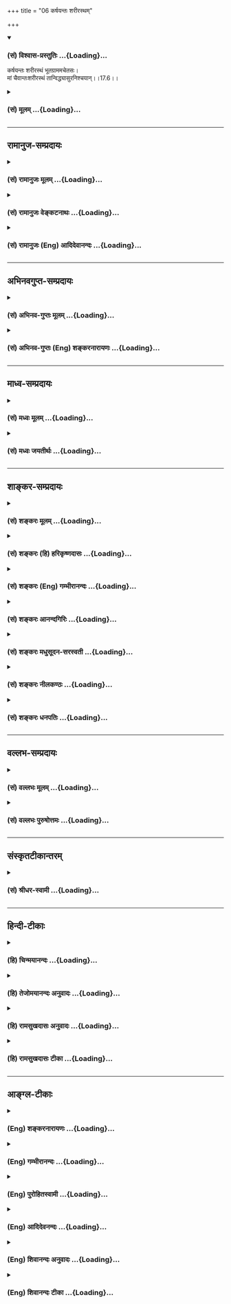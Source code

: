 +++
title = "06 कर्षयन्तः शरीरस्थम्"

+++
<div class="js_include" newlevelforh1="3" title="(सं) विश्वास-प्रस्तुतिः" unfilled url="/purANam_vaiShNavam/mahAbhAratam/06-bhIShma-parva/03-bhagavad-gItA-parva/saMskRtam/vishvAsa-prastutiH/17_shraddhA-traya-vibhA/06_karShayantaH_shar.md">
<details open><summary><h3>(सं) विश्वास-प्रस्तुतिः ...{Loading}...</h3></summary>

कर्षयन्तः शरीरस्थं भूतग्राममचेतसः।  
मां चैवान्तःशरीरस्थं तान्विद्ध्यासुरनिश्चयान्।।17.6।।
</details>
</div>
<div class="js_include collapsed" newlevelforh1="3" title="(सं) मूलम्" unfilled url="/purANam_vaiShNavam/mahAbhAratam/06-bhIShma-parva/03-bhagavad-gItA-parva/saMskRtam/mUlam/17_shraddhA-traya-vibhA/06_karShayantaH_shar.md">
<details><summary><h3>(सं) मूलम् ...{Loading}...</h3></summary>

कर्षयन्तः शरीरस्थं भूतग्राममचेतसः।  
मां चैवान्तःशरीरस्थं तान्विद्ध्यासुरनिश्चयान्।।17.6।।
</details>
</div>


_________________
## रामानुज-सम्प्रदायः
<div class="js_include collapsed" newlevelforh1="3" title="(सं) रामानुजः मूलम्" unfilled url="/purANam_vaiShNavam/mahAbhAratam/06-bhIShma-parva/03-bhagavad-gItA-parva/saMskRtam/rAmAnujaH/mUlam/17_shraddhA-traya-vibhA/06_karShayantaH_shar.md">
<details><summary><h3>(सं) रामानुजः मूलम् ...{Loading}...</h3></summary>

।।17.6।।**अशास्त्रविहितम्** अति **घोरम्** अपि **तपो ये जनाः तप्यन्ते;**
प्रदर्शनार्थम् इदम्; अशास्त्रविहितं बह्वायासं यागादिकं ये कुर्वते; **ते
दम्भाहङ्कारसंयुक्ताः कामरागबलान्विताः शरीरस्थं** पृथिव्यादिभूतसमूहं
**कर्शयन्तो** मदंशभूतं जीवं **च अन्तःशरीरस्थं** कर्शयन्तो ये तप्यन्ते
यागादिकं च कुर्वते; **तान् आसुरनिश्चयान् विद्धि।  
  
असुराणां निश्चयः आसुरो निश्चयः; असुरा हि मदाज्ञाविपरीतकारिणः
मदाज्ञाविपरीतकारित्वात् तेषां सुखलवसम्बन्धो न विद्यते। अपि तु
अनर्थव्राते पतन्ति इति पूर्वम् एव उक्तम्। पतन्ति नरकेऽशुचौ (गीता 16।16)
इति।  
  
अथ प्रकृतम् एव शास्त्रीयेषु यज्ञादिषु गुणतो विशेषं प्रपञ्चयति तत्र अपि
आहारमूलत्वात् सत्त्वादिवृद्धेः; आहारत्रैविध्यं प्रथमम् उच्यते। अन्नमयं हि
सोम्य मनः (छा0 उ₀ 6।5।4) आहारशुद्धौ सत्त्वशुद्धिः (छा0 उ₀ 7।26।2) इति हि
श्रूयते।**

</details>
</div>
<div class="js_include collapsed" newlevelforh1="3" title="(सं) रामानुजः वेङ्कटनाथः" unfilled url="/purANam_vaiShNavam/mahAbhAratam/06-bhIShma-parva/03-bhagavad-gItA-parva/saMskRtam/rAmAnujaH/venkaTanAthaH/17_shraddhA-traya-vibhA/06_karShayantaH_shar.md">
<details><summary><h3>(सं) रामानुजः वेङ्कटनाथः ...{Loading}...</h3></summary>

।। 17.6एवमर्थात्प्रश्नस्य निषेधः कृतः अथ कण्ठोक्त्येत्यभिप्रायेणाऽऽह --
एवमिति। न स सिद्धिम् \[16।23\] इत्यादिप्रागुक्तस्मारणायन कश्चिदपि सुखलव
इत्युक्तम्। अपित्वनर्थ एवेत्यनेन पूर्वोक्तनरकपतनस्मारणम्।
प्रश्नवाक्यगतश्रद्धान्वितत्वानुभाषणविवक्षया तत्कार्यातिप्रयासज्ञापनपरो
घोरशब्द इत्यभिप्रायेणाऽऽहअतिघोरमपीति। ननुयजन्ते श्रद्धयाऽन्विताः
\[9।23\] इति यागविषये प्रश्ने तप्यन्त इति तपसोत्तरं कथं सङ्गच्छते
इत्यत्राऽऽहप्रदर्शनार्थमिदमिति। सङ्ग्राहकाकारं दर्शयन्
फलितमाहअशास्त्रविहितमिति। वेदबाह्यागमोक्तं
वैदिकमप्यनधिकारिभिर्देशकालद्रव्यक्रियादिनियमानादरेणायथानुष्ठितं
चाशास्त्रविहितम्।
दारुणपर्यायघोरशब्दाभिप्रेतमाहबह्वायासमिति। यागादिकमित्यनेन प्रश्नेऽपि
यागग्रहणं प्रदर्शनार्थमिति ज्ञापितम्। अत एव हि
प्रश्नोत्तरयोरेकविषयत्वम्। शास्त्रैरचोदितानां चोदकान्तरमुच्यते --
दम्भाहङ्कारसंयुक्ता इत्यादिना। बलमत्र कामरागयुक्तत्वादसात्त्विकम्। बलं
बलवतां चाहं कामरागविवर्जितम् \[7।11\] इति हि प्रागुक्तम्। न केवलं परत्र
नरकम् अपित्विहापि कायकर्शनमित्यभिप्रायेण
शरीरस्थभूतसमूहकर्शनोक्तिः। अन्तर्याम्यमृतः \[बृ.उ.3।7।3 -- 23\]
अनश्नन्नन्यो अभिचाकशीति \[मुं.उ.3।1।1\]न स्थानतोऽपि परस्योभयलिङ्गं
सर्वत्र हि \[ब्र.सू.3।2।11\] इत्यादिभिः परमात्मनः स्वरूपतो धर्मतो वा
कर्शनासम्भवात्। सम्भवे च शास्त्रविहितोपवासादिभिरपि प्रसङ्गाच्छरीरकर्शनेन
च शरीरिणां क्षेत्रज्ञानां ज्ञानसुखादिसङ्कोचरूपस्य कर्शनस्य
श्रुतिस्मृतिलोकसिद्धत्वात्अन्तश्शरीरस्थम् इत्यनेन
शरीरावच्छिन्नक्षेत्रज्ञत्वसूचनात्क्षेत्रज्ञं चापि मां विद्धि
\[13।3\]ममैवांशः \[15।7\] इति प्रागुक्तप्रक्रियया
सर्वशरीरकपरमात्मविशेषणांशभूतजीवविवक्षयाऽत्र मामिति निर्देश
इत्याहमदंशभूतं जीवमिति। मच्छरीरभूतजीवपीडनं मत्पीडनतुल्यमिति
दोषातिशयसूचनार्थोऽयमुपचारः। शास्त्रोल्लङ्घनेनात्मपीडनरूपमपि
पापमेषामायातमित्यभिप्रायः। यज्ञस्य स्वतो
याज्यभावनत्वाच्छास्त्रीयप्रकारविरहेऽपि नात्यन्तविकलता तपसस्तु स्वतः
सर्वकर्शनतया शास्त्रीयप्रकाराभावे भावनत्वं न स्यादिति हैतुकप्रायाणां
विभागं प्रतिक्षेप्तुमाहयागादिकं चेति। आसुरो निश्चयो येषां
तेऽत्रासुरनिश्चयाः तत्र तद्धितस्येह सम्बन्धमात्रपरतामाहअसुराणामिति।
तदभिप्रेतनिश्चयस्य विशेषं व्यञ्जयितुमाहअसुराहीति। आसुरनिश्चयत्वख्यापनं
प्रागुक्तानर्थपर्यवसानप्रकाशनायेत्याहमदाज्ञाविपरीतकारित्वादिति। आसुरनिश्चयान्
इत्येतावता कथमयमर्थः सिद्ध्येत् इत्यत्राऽऽह -- पूर्वमेवेति। ,

</details>
</div>
<div class="js_include collapsed" newlevelforh1="3" title="(सं) रामानुजः (Eng) आदिदेवानन्दः" unfilled url="/purANam_vaiShNavam/mahAbhAratam/06-bhIShma-parva/03-bhagavad-gItA-parva/saMskRtam/rAmAnujaH/english/AdidevAnandaH/17_shraddhA-traya-vibhA/06_karShayantaH_shar.md">
<details><summary><h3>(सं) रामानुजः (Eng) आदिदेवानन्दः ...{Loading}...</h3></summary>

17.5 - 17.6 'Those men who perform terrible pernances not enjoined by
the Sastras' - this is illustrative of sacrifices etc., of a similar
nature. Those who perform sacrifices, etc., sacrifices which are not
enjoined by the Sastras and demand much exertion, those who are
possessed of 'ostentation and conceit and are goaded by sensual desire,
attachment and passion' - they torture the group of elements such as
earth etc., in their bodies. They also torture the individual self which
is a part of Myself and is within their bodies. Those who perform such
sacrifices etc., know them to be demoniacal in their resolves. The
resolve of demons is demoniac resolve. The demons are those who act
contrary to My ;ndments. Since they act contrary to My ;ndments, they do
not have even a iota of joy, but as stated earlier, they fall a prey to
a multitude of calamities. 'They fall into a foul Naraka' (16.16). Now,
Sri Krsna, resuming the subject, details the differences according to
the Gunas with reference to sacrifice, etc., enjoined by the Sastras. To
begin with, he describes three kinds of food, since the growth of Sattva
etc., has its source in food, as Srutis declare thus: 'For my dear, the
mind consists of food' (Cha. U., 6.5.4) and 'when the food is pure, the
man becomes pure' (Cha. U., 7.26.2).

</details>
</div>


_________________
## अभिनवगुप्त-सम्प्रदायः
<div class="js_include collapsed" newlevelforh1="3" title="(सं) अभिनव-गुप्तः मूलम्" unfilled url="/purANam_vaiShNavam/mahAbhAratam/06-bhIShma-parva/03-bhagavad-gItA-parva/saMskRtam/abhinava-guptaH/mUlam/17_shraddhA-traya-vibhA/06_karShayantaH_shar.md">
<details><summary><h3>(सं) अभिनव-गुप्तः मूलम् ...{Loading}...</h3></summary>

।।17.4 -- 17.6।। यजन्त इत्यादि आसुरनिश्चयानित्यन्तम्। अचेतनम्
अविवेकित्त्वात्। मां च कर्शयन्तः शास्त्रार्थननुष्ठानात्। अत एव ते
स्वबुद्धिविरचितां +++(N स्वबुद्धिविचारिताम् )+++ तपश्चर्यां कुर्वणाः प्रत्युत
तामसाः।

</details>
</div>
<div class="js_include collapsed" newlevelforh1="3" title="(सं) अभिनव-गुप्तः (Eng) शङ्करनारायणः" unfilled url="/purANam_vaiShNavam/mahAbhAratam/06-bhIShma-parva/03-bhagavad-gItA-parva/saMskRtam/abhinava-guptaH/english/shankaranArAyaNaH/17_shraddhA-traya-vibhA/06_karShayantaH_shar.md">
<details><summary><h3>(सं) अभिनव-गुप्तः (Eng) शङ्करनारायणः ...{Loading}...</h3></summary>

17.4-6 Yajante etc., upto asura-niscayan. Unintelligently : i.e. due to
their lack of discrimination. Emaciating Me too : Because they do not
follow the purport of the scriptures. That is why they undertake
practising austerities invented by their own intellect and they are
rather men of the Tamas (Strand). Like faith, the food also is of three
types, differentiated by the Sattva etc., so are the sacrifice,
austerity and charity. That is being detailed as :

</details>
</div>


_________________
## माध्व-सम्प्रदायः
<div class="js_include collapsed" newlevelforh1="3" title="(सं) मध्वः मूलम्" unfilled url="/purANam_vaiShNavam/mahAbhAratam/06-bhIShma-parva/03-bhagavad-gItA-parva/saMskRtam/madhvaH/mUlam/17_shraddhA-traya-vibhA/06_karShayantaH_shar.md">
<details><summary><h3>(सं) मध्वः मूलम् ...{Loading}...</h3></summary>

।।17.6।। भगवत्कर्शनं नामाल्पदृष्टिरेव यो वै महान्तं परमं पुमांसं नैवं
द्रष्टा कर्शकः सोऽतिपापी इत्यनभिम्लानश्रुतिः। आसुरो निश्चयो येषां त
आसुरनिश्चयाः। देवास्तु सात्त्विकाः प्रोक्ता दैत्या राजसतामसाः
इत्याग्निवेश्यश्रुतिः।

</details>
</div>
<div class="js_include collapsed" newlevelforh1="3" title="(सं) मध्वः जयतीर्थः" unfilled url="/purANam_vaiShNavam/mahAbhAratam/06-bhIShma-parva/03-bhagavad-gItA-parva/saMskRtam/madhvaH/jayatIrthaH/17_shraddhA-traya-vibhA/06_karShayantaH_shar.md">
<details><summary><h3>(सं) मध्वः जयतीर्थः ...{Loading}...</h3></summary>

।।17.6।। ननु निर्विकारस्य भगवतः कथं मां चैवान्तश्शरीरस्थं कर्शयन्तः इति
कर्शनमुच्यत इत्यत आह -- **भगवदि**ति। प्रातिपदिकाद्धात्वर्थे बहुलम् इति
वचनात् दृष्टिरपि णेरर्थ इति भावः। मां चैव जीवरूपेणान्तश्शरीरस्थमिति
व्याख्यानं तु सम्यग्व्याख्यानेनैव परास्तम् जीवरूपत्वदर्शनस्यैव
कृशीकरणत्वात्। मदनुशासनाकरणमेव मत्कर्शनमिति
व्याख्याननिरासार्थमेवेत्युक्तं अशाब्दत्वात्। उक्तव्याख्याने
श्रुतिसम्मतिं चाह -- **य** इति। नैवं महत्त्वविरुद्धम्। द्रष्टेति
तृन्नन्तम्। कर्शकस्तस्योच्यत इति शेषः। कर्मधारयत्वशङ्कानिरासार्थमाह --
**आसुर** इति। निश्चयः श्रद्धा। कर्मधारयपक्षे हि सामानाधिकरण्यं गौणमिति
कल्प्यम् मत्वर्थीयप्रत्ययो वा तथा च गौरवमिति भावः। ननु
प्रकरणात्तामसनिश्चयानिति वक्तव्यम्; आसुरनिश्चयानिति कथमुक्तं इत्यत आह --
**देवास्त्वि**ति। सात्त्विका देवाः देवपर्यायवाच्याः प्रोक्ताः।
राजसास्तामसाश्च दैत्याः दैत्यपर्यायवाच्याः प्रोक्ता इत्यर्थः।

</details>
</div>


_________________
## शाङ्कर-सम्प्रदायः
<div class="js_include collapsed" newlevelforh1="3" title="(सं) शङ्करः मूलम्" unfilled url="/purANam_vaiShNavam/mahAbhAratam/06-bhIShma-parva/03-bhagavad-gItA-parva/saMskRtam/shankaraH/mUlam/17_shraddhA-traya-vibhA/06_karShayantaH_shar.md">
<details><summary><h3>(सं) शङ्करः मूलम् ...{Loading}...</h3></summary>

।।17.6।। --,**कर्शयन्तः** कृशीकुर्वन्तः **शरीरस्थं भूतग्रामं**
करणसमुदायम् **अचेतसः** अविवेकिनः **मां चैव**
तत्कर्मबुद्धिसाक्षिभूतम्,**अन्तःशरीरस्थं** नारायणं कर्शयन्तः;
मदनुशासनाकरणमेव मत्कर्शनम्; **तान् विद्धि आसुरनिश्चयान्** आसुरो निश्चयो
येषां ते आसुरनिश्चयाः तान् परिहरणार्थं विद्धि इति उपदेशः।। आहाराणां च
रस्यस्निग्धादिवर्गत्रयरूपेण भिन्नानां यथाक्रमं
सात्त्विकराजसतामसपुरुषप्रियत्वदर्शनम् इह क्रियते रस्यस्निग्धादिषु
आहारविशेषेषु आत्मनः प्रीत्यतिरेकेण लिङ्गेन सात्त्विकत्वं राजसत्वं
तामसत्वं च बुद्ध्वा रजस्तमोलिङ्गानाम् आहाराणां परिवर्जनार्थं
सत्त्वलिङ्गानां च उपादानार्थम्। तथा यज्ञादीनामपि सत्त्वादिगुणभेदेन
त्रिविधत्वप्रतिपादनम् इह राजसतामसान् बुद्ध्वा कथं नु नाम परित्यजेत्;
सात्त्विकानेव अनुतिष्ठेत् इत्येवमर्थम्। आह --,

</details>
</div>
<div class="js_include collapsed" newlevelforh1="3" title="(सं) शङ्करः (हि) हरिकृष्णदासः" unfilled url="/purANam_vaiShNavam/mahAbhAratam/06-bhIShma-parva/03-bhagavad-gItA-parva/saMskRtam/shankaraH/hindI/harikRShNadAsaH/17_shraddhA-traya-vibhA/06_karShayantaH_shar.md">
<details><summary><h3>(सं) शङ्करः (हि) हरिकृष्णदासः ...{Loading}...</h3></summary>

।।17.6।। वे अविवेकी मनुष्य; शरीरमें स्थित इन्द्रियादि करणोंके रूपमें
परिणत भूतसमुदायको और शरीरके भीतर अन्तरात्मारूपसे स्थित; उनके कर्म और
बुद्धिके साक्षी; मुझ ईश्वरको भी; कृश ( तंग ) करते हुए -- मेरी आज्ञाको न
मानना ही मुझे कृश करना है; इस प्रकार मुझे कृश करते हुए ( घोर तप करते हैं
) उनको तू आसुरी निश्चयवाले जान। जिनका असुरोंकासा निश्चय हो; वे आसुरी
निश्चयवाले कहलाते हैं। उनका सङ्ग त्याग करनेके लिये तू उनको जान; यह उपदेश
है।

</details>
</div>
<div class="js_include collapsed" newlevelforh1="3" title="(सं) शङ्करः (Eng) गम्भीरानन्दः" unfilled url="/purANam_vaiShNavam/mahAbhAratam/06-bhIShma-parva/03-bhagavad-gItA-parva/saMskRtam/shankaraH/english/gambhIrAnandaH/17_shraddhA-traya-vibhA/06_karShayantaH_shar.md">
<details><summary><h3>(सं) शङ्करः (Eng) गम्भीरानन्दः ...{Loading}...</h3></summary>

17.6 (And who,) acetasah, being non-discriminating; karsayantah,
torture; bhuta-gramam, all the organs; sarirastham, in the body, ca, as
also; torture eva, even; mam, Me; antah-sarira-stham, who reside in the
body as the witness of its actions and intellect-non-adherence to My
injunctions itself is 'torturing Me'; viddhi, know; tan, them;
asura-niscayan, as possessed of demoniacal convictions. Know them so
that they may be avoided. This is an instruction. The liking of persons
possessing the alities of sattva, rajas and tamas for foods that are
divided into three groups, viz succulent, oleaginous, etc., is
respectively being shown here so that, by knowing the presence of the
alities of sattva, rajas and tamas (in oneself) from the indications of
the degree of one's preference for particular foods as are succulent,
oleaginous, etc., one may avoid foods having the characteristics of
rajas and tamas, and accept food with the characteristics of sattva.
Similarly, sacrifices etc. also are being explained here under three
categories according to the distinguishing ality of sattva etc. So that
one may reject those known to be born of rajas and tamas, and undertake
only those born of sattva.

</details>
</div>
<div class="js_include collapsed" newlevelforh1="3" title="(सं) शङ्करः आनन्दगिरिः" unfilled url="/purANam_vaiShNavam/mahAbhAratam/06-bhIShma-parva/03-bhagavad-gItA-parva/saMskRtam/shankaraH/AnandagiriH/17_shraddhA-traya-vibhA/06_karShayantaH_shar.md">
<details><summary><h3>(सं) शङ्करः आनन्दगिरिः ...{Loading}...</h3></summary>

।।17.6।। रजोनिष्ठान्प्राधान्येन प्रदर्श्य तमोनिष्ठान्प्राधान्येन दर्शयति
-- **कर्शयन्त इति।** कथं शरीरादिसाक्षिणमीश्वरं प्रति कृशीकरणं प्राणिनां
प्रकल्प्यते तत्राह -- **मदनुशासनेति।** तेषां विपर्यासनिश्चयवतां
परिज्ञानं कुत्रोपयुज्यते तत्राह -- **परिहरणार्थमिति।**

</details>
</div>
<div class="js_include collapsed" newlevelforh1="3" title="(सं) शङ्करः मधुसूदन-सरस्वती" unfilled url="/purANam_vaiShNavam/mahAbhAratam/06-bhIShma-parva/03-bhagavad-gItA-parva/saMskRtam/shankaraH/madhusUdana-sarasvatI/17_shraddhA-traya-vibhA/06_karShayantaH_shar.md">
<details><summary><h3>(सं) शङ्करः मधुसूदन-सरस्वती ...{Loading}...</h3></summary>

।।17.5 -- 17.6।। एवमनादृतशास्त्राणां सत्त्वादिनिष्ठा कार्यतो निर्णीता।
तत्र केचिद्राजसतामसा अपि प्राग्भवीयपुण्यपरिपाकात्सात्त्विका भूत्वा
शास्त्रीयसाधनेऽधिक्रियन्ते। ये तु दुराग्रहेण
दुर्दैवपरिपाकप्राप्तदुर्जनसङ्गादिदोषेण च राजसतामसतां न मुञ्चन्ति ते
शास्त्रीयमार्गाद्भ्रष्टा असन्मार्गानुसरणेनेह लोके परत्र च दुःखभागिन
एवेत्याह द्वाभ्याम् -- अशास्त्रेत्यादिना। अशास्त्रविहितं शास्त्रेण वेदेन
प्रत्यक्षेणानुमितेन वा न विहितं अशास्त्रेण बुद्धाद्यागमेन बोधितं वा घोरं
परस्यात्मनः पीडाकरं तपस्तप्तशिलारोहणादि तप्यन्ते कुर्वन्ति ये जनाः।
दम्भो धार्मिकत्वख्यापनं; अहंकारोऽहमेव श्रेष्ठ इति दुरभिमानस्ताभ्यां
सम्यग्युक्ताः। योगस्य सम्यक्त्वमनायासेन योगजननासामर्थ्यं कामे
काम्यमानविषये यो रागस्तन्निमित्तं बलमत्युग्रदुःखसहनसामर्थ्यं
तेनान्विताः। कामो विषयेऽभिलाषः; रागः सदा तदभिनिविष्टत्वरूपोऽभिष्वङ्गः।
बलमवश्यमिदं साधयिष्यामीत्याग्रहस्तैरन्विता इति वा। अतएव च
बलवद्दुःखदर्शनेऽप्यनिवर्तमानाः कर्शयन्तः कृशीकुर्वन्तो वृथोपवासादिना
शरीरस्थं भूतग्रामं देहेन्द्रियसङ्घाताकारेण परिणतं पृथिव्यादिभूतसमुदायं
अचेतसो विवेकशून्याः मां चान्तःशरीरस्थं भोक्तृरूपेण स्थितं भोग्यस्य
शरीरस्य कृशीकरणेन कृशीकुर्वन्त एव मामन्तर्यामित्वेन शरीरान्तःस्थितं
बुद्धितद्वृत्तिसाक्षिभूतमीश्वरमाज्ञालङ्घनेन कर्शयन्त इति वा।
तानैहिकसर्वभोगविमुखान् परत्र चाधमगतिभागिनः
सर्वपुरुषार्थभ्रष्टानासुरनिश्चयानासुरो विपर्यासरूपो वेदार्थविरोधी
निश्चयो येषां तान् मनुष्यत्वेन
प्रतीयमानानप्यसुरकार्यकारित्वादसुरान्विद्धि जानीहि। परिहरणाय
निश्चयस्यासुरत्वात्तत्पूर्विकाणां
सर्वासामन्तःकरणवृत्तीनामासुरत्वमसुरत्वजातिरहितानां च मनुष्याणां
कर्मणैवासुरत्वात्तानसुरान्विद्धीति साक्षान्नोक्तमिति च द्रष्टव्यम्।

</details>
</div>
<div class="js_include collapsed" newlevelforh1="3" title="(सं) शङ्करः नीलकण्ठः" unfilled url="/purANam_vaiShNavam/mahAbhAratam/06-bhIShma-parva/03-bhagavad-gItA-parva/saMskRtam/shankaraH/nIlakaNThaH/17_shraddhA-traya-vibhA/06_karShayantaH_shar.md">
<details><summary><h3>(सं) शङ्करः नीलकण्ठः ...{Loading}...</h3></summary>

।।17.6।। कर्शयन्तः कृशं कुर्वन्तः। भूतग्रामं करणसमूहम्। अचेतसो मूढाः। मां
चान्तःशरीरस्थं भोक्तृरूपेण शरीरान्तःस्थं मां परमेश्वरं वा भोग्यस्य
शरीरस्य कृशीकरणेन मदाज्ञालङ्घनेन वा कृशीकुर्वन्तः
तान्विद्ध्यासुरनिश्चयान्।

</details>
</div>
<div class="js_include collapsed" newlevelforh1="3" title="(सं) शङ्करः धनपतिः" unfilled url="/purANam_vaiShNavam/mahAbhAratam/06-bhIShma-parva/03-bhagavad-gItA-parva/saMskRtam/shankaraH/dhanapatiH/17_shraddhA-traya-vibhA/06_karShayantaH_shar.md">
<details><summary><h3>(सं) शङ्करः धनपतिः ...{Loading}...</h3></summary>

।।17.6।। रजोनिष्टान्प्राधान्येन प्रदर्शय तमोनिष्टान्प्राधान्येन विशिनष्टि
-- कर्शयन्त इति। शरीरस्थं भूतग्रामं करणसमुदायरुपेण परिणतं कर्शयन्तः
कृशीकुर्वन्तः यतोऽचेतसोऽविवेकिनो मूढाः मां चैव
तत्कर्मबुद्धिसाक्षिभूतमन्तःशरीरस्थं कर्शयन्तो मदनुशासनातिक्रमणं
कुर्वन्तो भोक्तृरुपेणान्तःशरीरस्थम्। भोग्यस्य शरीरस्य कर्शनेन
कृशीकुर्वन्त इति तु भोग्यस्य कृशीकरणेनापि निरवयवस्य भोक्तुः वास्तवं
कार्श्यं न संभवतीत्यभिप्रेत्याचार्यैः नोक्तम्। य एवंविधास्तान् आसुरो
निश्चयो येषां ते आसुरनिश्चयाः तान्परिहरणार्थं विद्धि विजानीहीति
करुणानिधिर्भगवानुपदिशति।

</details>
</div>


_________________
## वल्लभ-सम्प्रदायः
<div class="js_include collapsed" newlevelforh1="3" title="(सं) वल्लभः मूलम्" unfilled url="/purANam_vaiShNavam/mahAbhAratam/06-bhIShma-parva/03-bhagavad-gItA-parva/saMskRtam/vallabhaH/mUlam/17_shraddhA-traya-vibhA/06_karShayantaH_shar.md">
<details><summary><h3>(सं) वल्लभः मूलम् ...{Loading}...</h3></summary>

।।17.6।। एवं च कर्षयन्त इति। कृशं कुर्वन्तो मां च
मदाज्ञोल्लङ्घनतोऽन्तश्शरीरस्थं अन्तर्यामिस्वरूपं कर्षयन्तो
विदूरयन्तस्तान्निश्चयेनासुरान्विद्धीति। परनिपात ऐच्छिकः। आसुरो निश्चयो
येषां तानिति वा।

</details>
</div>
<div class="js_include collapsed" newlevelforh1="3" title="(सं) वल्लभः पुरुषोत्तमः" unfilled url="/purANam_vaiShNavam/mahAbhAratam/06-bhIShma-parva/03-bhagavad-gItA-parva/saMskRtam/vallabhaH/puruShottamaH/17_shraddhA-traya-vibhA/06_karShayantaH_shar.md">
<details><summary><h3>(सं) वल्लभः पुरुषोत्तमः ...{Loading}...</h3></summary>

  
  
।।17.6।। किञ्च -- कर्षयन्त इति। भूतग्रामं पृथिव्यादिसमूहं शरीरस्थं
भगवत्क्रीडार्थमास्थितं देहे कर्षयन्तः भगवत्तोषादिरहितवृथोपवासादिभिः कृशं
कुर्वन्तः; अचेतसः ज्ञानशून्याः मां च स्वलीलार्थं प्रेरकत्वेन
अन्तश्शरीरस्थं शरीरमध्ये स्थितं भजनादिरूपमदाज्ञोल्लङ्घनेन मदंशं
कर्षयन्तः क्लेशयन्तः पूर्वोक्तरीत्या ये तपः कुर्वन्ति तान् आसुरनिश्चयान्
आसुरो मत्प्रतिपक्षरूपो निश्चयो येषां तादृशान् विद्धि जानीहि। एतेन ये
मत्सम्बन्धरहिततपस्यादिधर्मानपि कुर्वन्ति ते त्याज्या एवेति ज्ञापितम्।  
  

</details>
</div>


_________________
## संस्कृतटीकान्तरम्
<div class="js_include collapsed" newlevelforh1="3" title="(सं) श्रीधर-स्वामी" unfilled url="/purANam_vaiShNavam/mahAbhAratam/06-bhIShma-parva/03-bhagavad-gItA-parva/saMskRtam/shrIdhara-svAmI/17_shraddhA-traya-vibhA/06_karShayantaH_shar.md">
<details><summary><h3>(सं) श्रीधर-स्वामी ...{Loading}...</h3></summary>

।।17.6।। किंच **-- कर्शयन्त इति।** शरीरस्थं प्रारम्भकत्वेन देहे स्थितं
भूतानां पृथिव्यादीनां ग्रामं समूहं कर्शयन्तः वृथैवोपवासादिभिः कृशं
कुर्वन्तोऽचेतसोऽविवेकिनः मां च अन्तर्यामितया अन्तःशरीरस्थं देहमध्ये
स्थितं मदाज्ञालङ्घनेनैव कर्शयन्तः सन्त एवं ये तपश्चरन्ति
तानासुरनिश्चयानासुरोऽतिक्रूरो निश्चयो येषां तान् विद्धि।

</details>
</div>


_________________
## हिन्दी-टीकाः
<div class="js_include collapsed" newlevelforh1="3" title="(हि) चिन्मयानन्दः" unfilled url="/purANam_vaiShNavam/mahAbhAratam/06-bhIShma-parva/03-bhagavad-gItA-parva/hindI/chinmayAnandaH/17_shraddhA-traya-vibhA/06_karShayantaH_shar.md">
<details><summary><h3>(हि) चिन्मयानन्दः ...{Loading}...</h3></summary>

।।17.6।। साधक का अत्युत्साह केवल शारीरिक थकान और मानसिक अवसाद को ही
उत्पन्न कर सकता है। केवल धर्म के नाम पर अविवेकपूर्ण साधना करने से किसी
प्रकार का आध्यत्मिक विकास नहीं हो सकता। बहुसंख्यक साधकगण अपनी क्षमताओं
का दुरुपयोग करके व्यर्थ में कष्ट पाते हैं। इसलिए; भगवान् श्रीकृष्ण यहाँ
ऐसे अविवेकी साधकों का चित्रण कर उनकी मूढ़ साधना का उपहास करते हैं। यह
सत्य है कि शास्त्रों में स्थूलकाय अथवा देहासक्त व्यक्तियों के लिए कुछ
अवधि पर्यन्त शारीरिक तपाचरण की साधना का उपदेश दिया गया है; परन्तु उससे
यह निष्कर्ष निकालना त्रुटिपूर्ण होगा कि यह तप ही एकमात्र साधन है तथा
केवल उसी के अनुष्ठान से आन्तरिक विकास भी हो सकता है। तपश्चर्या भी
विवेकपूर्ण होनी चाहिए इसलिए धर्मशास्त्रों के विधानों के विरुद्ध उनका
आचरण नहीं करना चाहिए। कुछ लोग केवल प्रदर्शन के लिए तप करते हैं। दम्भ और
अहंकार से युक्त लोग वास्तविक तप के अधिकारी नहीं होते हैं। उसी प्रकार जिन
लोगों के मन में विषयों की कामना और आसक्ति दृढ़ होती है; वे भी मानसिक रूप
से तपश्चर्या के योग्य नहीं होते। यदि ऐसे लोग अपने तप के फलस्वरूप कुछ
शक्ति प्राप्त भी कर लेते हैं; तो भी अन्तकरण की अशुद्धि के कारण वे उन
शक्तियों का दुरुपयोग ही करते हैं। पुराणों में वर्णित हिरण्यकश्यपादि के
चरित्र इस तथ्य को प्रमाणित करते हैं। इस प्रकार शास्त्रविधि की उपेक्षा
करके तप करने वाले तपस्वी लोग आसुरी श्रेणी में ही गिने जाते हैं। ऐसे
अविवेकी जन घोर तप के द्वारा न केवल अपने शरीर को पीड़ा पहुँचाते हैं; वरन्
मुझ दिव्य अन्तर्यामी को भी कष्ट देते हैं। इसका आशय यह है कि ऐसे साधकों
के हृदय में आत्मचैतन्य अपने पूर्ण वैभव एवं सौन्दर्य के साथ व्यक्त नहीं
हो पाता। घोर कष्टदायक तप मूढ़ता का लक्षण है; जिसकी यहाँ निन्दा की गई है।
विवेकपूर्ण संयम तप कहलाता है; न कि निर्मम शारीरिक पीड़ा भगवान् आगे कहते
हैं

</details>
</div>
<div class="js_include collapsed" newlevelforh1="3" title="(हि) तेजोमयानन्दः अनुवादः" unfilled url="/purANam_vaiShNavam/mahAbhAratam/06-bhIShma-parva/03-bhagavad-gItA-parva/hindI/tejomayAnandaH/anuvAdaH/17_shraddhA-traya-vibhA/06_karShayantaH_shar.md">
<details><summary><h3>(हि) तेजोमयानन्दः अनुवादः ...{Loading}...</h3></summary>

।।17.6।। और शरीरस्थ भूतसमुदाय को तथा मुझ अन्तर्यामी को भी कृश करने वाले
अर्थात् कष्ट पहुँचाने वाले जो अविवेकी लोग हैं, उन्हें तुम आसुरी निश्चय
वाले जानो।।

</details>
</div>
<div class="js_include collapsed" newlevelforh1="3" title="(हि) रामसुखदासः अनुवादः" unfilled url="/purANam_vaiShNavam/mahAbhAratam/06-bhIShma-parva/03-bhagavad-gItA-parva/hindI/rAmasukhadAsaH/anuvAdaH/17_shraddhA-traya-vibhA/06_karShayantaH_shar.md">
<details><summary><h3>(हि) रामसुखदासः अनुवादः ...{Loading}...</h3></summary>

।।17.6।। जो मनुष्य शास्त्रविधिसे रहित घोर तप करते हैं; जो दम्भ और
अहङ्कारसे अच्छी तरह युक्त हैं; जो भोग-पदार्थ, आसक्ति और हठसे युक्त हैं;
जो शरीरमें स्थित पाँच भूतोंको अर्थात् पाञ्चभौतिक शरीरको तथा अन्तःकरणमें
स्थित मुझ परमात्माको भी कृश करनेवाले हैं उन अज्ञानियोंको तू आसुर
निश्चयवाले (आसुरी सम्पदावाले) समझ।

</details>
</div>
<div class="js_include collapsed" newlevelforh1="3" title="(हि) रामसुखदासः टीका" unfilled url="/purANam_vaiShNavam/mahAbhAratam/06-bhIShma-parva/03-bhagavad-gItA-parva/hindI/rAmasukhadAsaH/TIkA/17_shraddhA-traya-vibhA/06_karShayantaH_shar.md">
<details><summary><h3>(हि) रामसुखदासः टीका ...{Loading}...</h3></summary>

।।17.6।।***व्याख्या --***  **अशास्त्रविहितं घोरं तप्यन्ते ये तपो जनाः
--** शास्त्रमें जिसका विधान नहीं है; प्रत्युत निषेध है; ऐसे घोर तपको
करनेमें उनकी रुचि होती है अर्थात् उनकी रुचि सदा शास्त्रसे विपरीत ही होती
है। कारण कि तामसी बुद्धि (गीता 18। 32) होनेसे वे स्वयं तो शास्त्रोंको
जानते नहीं और दूसरा कोई बता भी दे तो वे न उसको मानना चाहते हैं तथा न
वैसा करना ही चाहते हैं।**दम्भाहंकारसंयुक्ताः --** उनके भीतर यह बात गहरी
बैठी हुई रहती है कि आज संसारमें जितने भजन; ध्यान; स्वाध्याय आदि करते
हैं; वे सब दम्भ करते हैं; दम्भके बिना दूसरा कुछ है ही नहीं। अतः वे खुद
भी दम्भ करते हैं। उनके भीतर अपनी बुद्धिमानीका; चतुराईका; जानकारीका
अभिमान रहता है कि हम बड़े जानकार आदमी हैं हम लोगोंको समझा सकते हैं; उनको
रास्तेपर ला सकते हैं हम शास्त्रोंकी बातें क्यों सुनें हम कोई कम जानते
हैं क्या हमारी बातें सुनो तो तुम्हारेको पता चले
आदिआदि।**कामरागबलान्विताः --** काम शब्द भोगपदार्थोंका वाचक है। उन
पदार्थोंमें रँग जाना; तल्लीन हो जाना; एकरस हो जाना राग है और उनको
प्राप्त करनेका अथवा उनको बनाये रखनेका जो हठ; दुराग्रह है; वह बल है। इनसे
वे सदा युक्त रहते हैं। उन आसुर स्वभाववाले लोगोंमें यह भाव रहता है कि
मनुष्यशरीर पाकर इन भोगोंको नहीं भोगा तो मनुष्यशरीर पशुकी तरह ही है।
सांसारिक भोगसामग्रीको मनुष्यने प्राप्त नहीं किया; तो फिर उसने क्या किया
मनुष्यशरीर पाकर मनचाही भोगसामग्री नहीं मिली; तो फिर उसका जीवन ही व्यर्थ
है; आदिआदि। इस प्रकार वे प्राप्त सामग्रीको भोगनेमें सदा तल्लीन रहते हैं
और धनसम्पत्ति आदि भोगसामग्रीको प्राप्त करनेके लिये हठपूर्वक; जिदसे तप
किया करते हैं।**कर्शयन्तः शरीरस्थं भूतग्रामम् --** वे शरीरमें स्थित पाँच
भूतों(पृथ्वी; जल; तेज; वायु और आकाश) को कृश करते हैं; शरीरको सुखाते हैं
और इसीको तप समझते हैं। शरीरको कष्ट दिये बिना तप नहीं होता -- ऐसी उनकी
स्वाभाविक धारणा रहती है। आगे चौदहवें; पन्द्रहवें और सोलहवें श्लोकमें जहाँ
शरीर; वाणी और मनके तपका वर्णन हुआ है; वहाँ शरीरको कष्ट देनकी बात नहीं
है। वह तप बड़ी शान्तिसे होता है। परन्तु यहाँ जिस तपकी बात है; वह
शास्त्रविरुद्ध घोर तप है और अविधिपूर्वक शरीरको कष्ट देकर किया जाता
है।**मां चैवान्तःशरीरस्थम् --** भगवान् कहते हैं कि ऐसे लोग अन्तःकरणमें
स्थित मुझ परमात्माको भी कृश करते हैं; दुःख देते हैं। कैसे वे मेरी आज्ञा;
मेरे मतके अनुसार नहीं चलते; प्रत्युत उसके विपरीत चलते हैं। अर्जुनने पूछा
था कि वे कौनसी निष्ठावाले हैं -- सात्त्विक हैं कि राजसतामस
दैवीसम्पत्तिवाले हैं कि आसुरीसम्पत्तिवाले तो भगवान् कहते हैं कि उनको
आसुर निश्चयवाले समझो -- **तान्विद्धि आसुरनिश्चयान्।** यहाँ
**आसुरनिश्चयान्** पद सामान्य आसुरीसम्पत्तिवालोंका वाचक नहीं है; प्रत्युत
उनमें भी जो अत्यन्तनीच -- विशेष नास्तिक हैं; उनका वाचक है।  
  
**विशेष बात**  
  
चौथे श्लोकमें शास्त्रविधिको न जाननेवाले श्रद्धायुक्त मनुष्योंके द्वारा
किये जानेवाले पूजनके लिये **यजन्ते** पद आया है परन्तु यहाँ शास्त्रविधिका
त्याग करनेवाले श्रद्धारहित मनुष्योंके द्वारा किये जानेवाले पूजनके लिये
**तप्यन्ते** पद आया है। इसका कारण यह है कि आसुर निश्चयवाले मनुष्योंकी तप
करनेमें ही पूज्यबुद्धि होती है -- तप ही उनका यज्ञ होता है और वे मनगढ़ंत
रीतिसे शरीरको कष्ट देनेको ही तप मानते हैं। उनके,तपका लक्षण है -- शरीरको
सुखाना; कष्ट देना। वे तपको बहुत महत्त्व देते हैं; उसे बहुत अच्छा मानते
हैं परन्तु भगवान्को; शास्त्रको नहीं मानते। तप भी वही करते हैं; जो
शास्त्रके विरुद्ध है। बहुत ज्यादा भूखे रहना; काँटोंपर सोना; उलटे लटकना;
एक पैरसे खड़े होना; शास्त्राज्ञासे विरुद्ध अग्नि तपना; अपने शरीर; मन;
इन्द्रियोंको किसी तरह कष्ट पहुँचाना आदि -- ये सब आसुर निश्चयवालोंके तप
होते हैं। सोलहवें अध्यायके तेईसवें श्लोकमें शास्त्रविधिको जानते हुए भी
उसकी उपक्षा करके दानसेवा; उपकार आदि शुभकर्मोंको करनेकी बात आयी है; जो
इतनी बुरी नहीं है क्योंकि उनके दान आदि कर्म शास्त्रविधियुक्त तो नहीं
हैं; पर शास्त्रनिषिद्ध भी नहीं हैं। परन्तु यहाँ जो शास्त्रोंमें विहित
नहीं हैं; उनको ही श्रेष्ठ मानकर मनमाने ढंगसे विपरीत कर्म करनेकी बात है।
दोनोंमें फरक क्या हुआ तेईसवें श्लोकमें कहे लोगोंको सिद्धि; सुख और परमगति
नहीं मिलेगी अर्थात् उनके नाममात्रके शुभकर्मोंका पूरा फल नहीं मिलेगा।
परन्तु यहाँ कहे लोगोंको तो नीच योनियों तथा नरकोंकी प्राप्ति होगी क्योंकि
इनमें दम्भ; अभिमान आदि हैं। ये शास्त्रोंको मानते भी नहीं; सुनते भी नहीं
और कोई सुनाना चाहे तो सुनना चाहते भी नहीं। सोलहवें अध्यायके तेईसवें
श्लोकमें शास्त्रका उपेक्षापूर्वक त्याग है; इसी अध्यायके पहले श्लोकमें
शास्त्रका अज्ञतापूर्वक त्याग है और यहाँ शास्त्रका विरोधपूर्वक त्याग है।
आगे तामस यज्ञादिमें भी शास्त्रकी उपेक्षा है। परन्तु यहाँ श्रद्धा;
शास्त्रविधि; प्राणिसमुदाय और भगवान् -- इन चारोंके साथ विरोध है। ऐसा
विरोध दूसरी जगह आये राजसीतामसी वर्णनमें नहीं है।  
  
***सम्बन्ध --***  अगर कोई मनुष्य किसी प्रकार भी यजन न करे; तो उसकी
श्रद्धा कैसे पहचानी जायगी -- इसे बतानेके लिये भगवान् आहारकी रुचिसे
आहारीकी निष्ठाकी पहचानका प्रकरण आरम्भ करते हैं।

</details>
</div>


_________________
## आङ्ग्ल-टीकाः
<div class="js_include collapsed" newlevelforh1="3" title="(Eng) शङ्करनारायणः" unfilled url="/purANam_vaiShNavam/mahAbhAratam/06-bhIShma-parva/03-bhagavad-gItA-parva/english/shankaranArAyaNaH/17_shraddhA-traya-vibhA/06_karShayantaH_shar.md">
<details><summary><h3>(Eng) शङ्करनारायणः ...{Loading}...</h3></summary>

17.6. Who emaciate unintelligently the conglamoration of elements in
their physic and emaciate Me too, dwelling within the physic-know them
to be of a demoniac resolve.

</details>
</div>
<div class="js_include collapsed" newlevelforh1="3" title="(Eng) गम्भीरानन्दः" unfilled url="/purANam_vaiShNavam/mahAbhAratam/06-bhIShma-parva/03-bhagavad-gItA-parva/english/gambhIrAnandaH/17_shraddhA-traya-vibhA/06_karShayantaH_shar.md">
<details><summary><h3>(Eng) गम्भीरानन्दः ...{Loading}...</h3></summary>

17.6 (And who,) being non-discriminating, torture, all the organs in the
body as also even Me who reside in the body,-know them as possessed of
demoniacal conviction.

</details>
</div>
<div class="js_include collapsed" newlevelforh1="3" title="(Eng) पुरोहितस्वामी" unfilled url="/purANam_vaiShNavam/mahAbhAratam/06-bhIShma-parva/03-bhagavad-gItA-parva/english/purohitasvAmI/17_shraddhA-traya-vibhA/06_karShayantaH_shar.md">
<details><summary><h3>(Eng) पुरोहितस्वामी ...{Loading}...</h3></summary>

17.6 They are ignorant. They torment the organs of the body; and they
harass Me also, Who lives within. Know that they are devoted to evil.

</details>
</div>
<div class="js_include collapsed" newlevelforh1="3" title="(Eng) आदिदेवनन्दः" unfilled url="/purANam_vaiShNavam/mahAbhAratam/06-bhIShma-parva/03-bhagavad-gItA-parva/english/AdidevanandaH/17_shraddhA-traya-vibhA/06_karShayantaH_shar.md">
<details><summary><h3>(Eng) आदिदेवनन्दः ...{Loading}...</h3></summary>

17.6 These foolish men, torturing the group of elements in their bodies
and Me also who dwell within the body - know them to be demoniacal in
their resolves.

</details>
</div>
<div class="js_include collapsed" newlevelforh1="3" title="(Eng) शिवानन्दः अनुवादः" unfilled url="/purANam_vaiShNavam/mahAbhAratam/06-bhIShma-parva/03-bhagavad-gItA-parva/english/shivAnandaH/anuvAdaH/17_shraddhA-traya-vibhA/06_karShayantaH_shar.md">
<details><summary><h3>(Eng) शिवानन्दः अनुवादः ...{Loading}...</h3></summary>

17.6 Senseless, torturing all the elements in the body and Me also, Who
dwell in the body, know thou these to be of demonical resolves.

</details>
</div>
<div class="js_include collapsed" newlevelforh1="3" title="(Eng) शिवानन्दः टीका" unfilled url="/purANam_vaiShNavam/mahAbhAratam/06-bhIShma-parva/03-bhagavad-gItA-parva/english/shivAnandaH/TIkA/17_shraddhA-traya-vibhA/06_karShayantaH_shar.md">
<details><summary><h3>(Eng) शिवानन्दः टीका ...{Loading}...</h3></summary>

17.6 कर्षयन्तः torturing; शरीरस्थम् dwelling in the body; भूतग्रामम् all
the elements; अचेतसः senseless; माम् Me; च and; एव even; अन्तःशरीरस्थम्
who dwells in the body within; तान् them; विद्धि know; आसुरनिश्चयान् to
be of demoniac resolves.Commentary Bhutagramam The aggregate of all the
elements composing the body.Elements Organs.Mam Me Vaasudeva; the
witness of their thoughts and deeds.He who thus tortures Me disregards
My teachings entirely.Achetasah Senseless; unintelligent; having no
discrimination.

</details>
</div>
